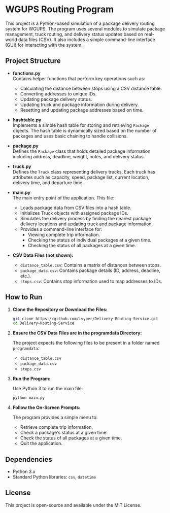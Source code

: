 # WGUPS Routing Program

This project is a Python-based simulation of a package delivery routing system for WGUPS. The program uses several modules to simulate package management, truck routing, and delivery status updates based on real-world data files (CSV). It also includes a simple command-line interface (GUI) for interacting with the system.

## Project Structure

- **functions.py**  
  Contains helper functions that perform key operations such as:
  - Calculating the distance between stops using a CSV distance table.
  - Converting addresses to unique IDs.
  - Updating package delivery status.
  - Updating truck and package information during delivery.
  - Resetting and updating package addresses based on time.

- **hashtable.py**  
  Implements a simple hash table for storing and retrieving `Package` objects.
  The hash table is dynamically sized based on the number of packages and uses basic chaining to handle collisions.

- **package.py**  
  Defines the `Package` class that holds detailed package information including address, deadline, weight, notes, and delivery status.

- **truck.py**  
  Defines the `Truck` class representing delivery trucks. Each truck has attributes such as capacity, speed, package list, current location, delivery time, and departure time.

- **main.py**  
  The main entry point of the application. This file:
  - Loads package data from CSV files into a hash table.
  - Initializes Truck objects with assigned package IDs.
  - Simulates the delivery process by finding the nearest package delivery locations and updating truck and package information.
  - Provides a command-line interface for:
    - Viewing complete trip information.
    - Checking the status of individual packages at a given time.
    - Checking the status of all packages at a given time.

- **CSV Data Files (not shown):**
  - `distance_table.csv`: Contains a matrix of distances between stops.
  - `package_data.csv`: Contains package details (ID, address, deadline, etc.).
  - `stops.csv`: Contains stop information used to map addresses to IDs.

## How to Run

1. **Clone the Repository or Download the Files:**

   ```bash
   git clone https://github.com/ivyper/Delivery-Routing-Service.git
   cd Delivery-Routing-Service

2. **Ensure the CSV Data Files are in the programdata Directory:**

    The project expects the following files to be present in a folder named `programdata`:
    - `distance_table.csv`
    - `package_data.csv`
    - `stops.csv`

3. **Run the Program:**

    Use Python 3 to run the main file:
    ```bash
    python main.py

4. **Follow the On-Screen Prompts:**

    The program provides a simple menu to:
    - Retrieve complete trip information.
    - Check a package's status at a given time.
    - Check the status of all packages at a given time.
    - Quit the application.

## Dependencies

- Python 3.x
- Standard Python libraries: `csv`, `datetime`

## License

This project is open-source and available under the MIT License.